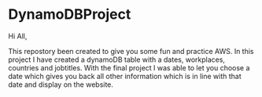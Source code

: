# DynamoDBProject

Hi All,

This repostory been created to give you some fun and practice AWS.
In this project I have created a dynamoDB table with a dates, workplaces, countries and jobtitles. 
With the final project I was able to let you choose a date which gives you back all other information which is in line with that date and display on the website. 
